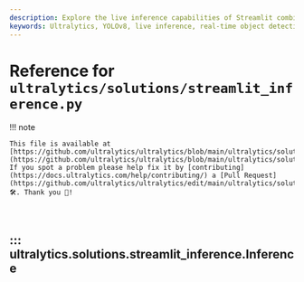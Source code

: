 ```yaml
---
description: Explore the live inference capabilities of Streamlit combined with Ultralytics YOLOv8. Learn to implement real-time object detection in your web applications with our comprehensive guide.
keywords: Ultralytics, YOLOv8, live inference, real-time object detection, Streamlit, computer vision, webcam inference, object detection, Python, ML, cv2
---
```


# Reference for `ultralytics/solutions/streamlit_inference.py`

!!! note

    This file is available at [https://github.com/ultralytics/ultralytics/blob/main/ultralytics/solutions/streamlit_inference.py](https://github.com/ultralytics/ultralytics/blob/main/ultralytics/solutions/streamlit_inference.py). If you spot a problem please help fix it by [contributing](https://docs.ultralytics.com/help/contributing/) a [Pull Request](https://github.com/ultralytics/ultralytics/edit/main/ultralytics/solutions/streamlit_inference.py) 🛠️. Thank you 🙏!

<br>

## ::: ultralytics.solutions.streamlit_inference.Inference

<br><br>
